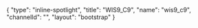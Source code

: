 {
    "type": "inline-spotlight",
    "title": "WIS9_C9",
    "name": "wis9_c9",
    "channelId": "",
    "layout": "bootstrap"
}